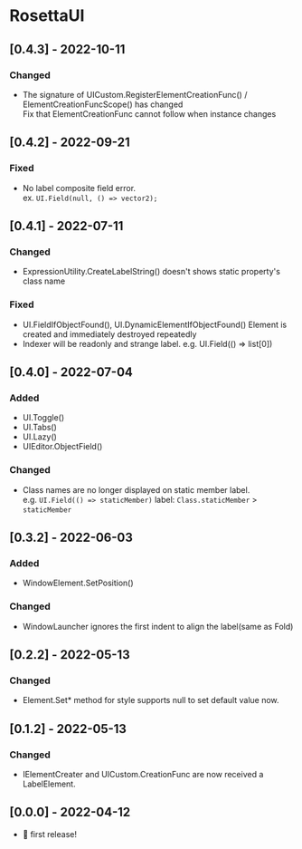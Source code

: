 # RosettaUI

## [0.4.3] - 2022-10-11
### Changed
- The signature of UICustom.RegisterElementCreationFunc() / ElementCreationFuncScope() has changed  
Fix that ElementCreationFunc cannot follow when instance changes

## [0.4.2] - 2022-09-21
### Fixed
- No label composite field error.  
ex. `UI.Field(null, () => vector2);`

## [0.4.1] - 2022-07-11
### Changed
- ExpressionUtility.CreateLabelString() doesn't shows static property's class name

### Fixed
- UI.FieldIfObjectFound(), UI.DynamicElementIfObjectFound() Element is created and immediately destroyed repeatedly
- Indexer will be readonly and strange label. e.g. UI.Field(() => list[0])


## [0.4.0] - 2022-07-04
### Added
- UI.Toggle()
- UI.Tabs()
- UI.Lazy()
- UIEditor.ObjectField()

### Changed
- Class names are no longer displayed on static member label.  
e.g.  `UI.Field(() => staticMember)` label: `Class.staticMember` > `staticMember`


## [0.3.2] - 2022-06-03
### Added
- WindowElement.SetPosition()

### Changed
- WindowLauncher ignores the first indent to align the label(same as Fold)


## [0.2.2] - 2022-05-13
### Changed
- Element.Set* method for style supports null to set default value now.


## [0.1.2] - 2022-05-13
### Changed
- IElementCreater and UICustom.CreationFunc are now received a LabelElement.


## [0.0.0] - 2022-04-12
- 🎉 first release!
